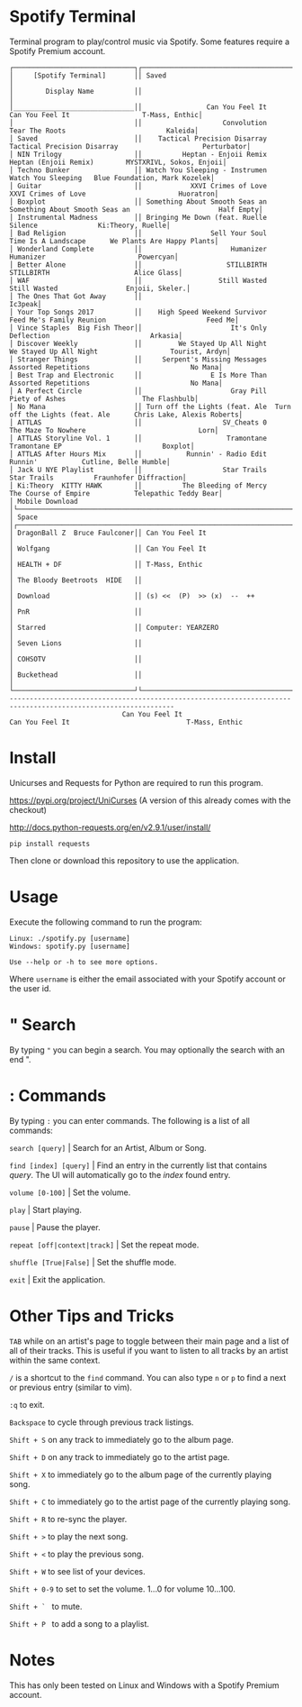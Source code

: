 # Spotify Terminal
Terminal program to play/control music via Spotify. Some features require a Spotify Premium account.

```
┌──────────────────────────────┐┌───────────────────────────────────────────────────────────────────────────────────────────────┐
│     [Spotify Terminal]       ││ Saved                                                                                         │
│        Display Name          ││                                                                                               │
│______________________________││                Can You Feel It                 Can You Feel It                  T-Mass, Enthic│
│                              ││                    Convolution                  Tear The Roots                         Kaleida│
│ Saved                        ││    Tactical Precision Disarray     Tactical Precision Disarray                     Perturbator│
│ NIN Trilogy                  ││          Heptan - Enjoii Remix           Heptan (Enjoii Remix)        MYSTXRIVL, Sokos, Enjoii│
│ Techno Bunker                ││ Watch You Sleeping - Instrumen              Watch You Sleeping   Blue Foundation, Mark Kozelek│
│ Guitar                       ││            XXVI Crimes of Love             XXVI Crimes of Love                       Huoratron│
│ Boxplot                      ││ Something About Smooth Seas an  Something About Smooth Seas an                      Half Empty│
│ Instrumental Madness         ││ Bringing Me Down (feat. Ruelle                         Silence               Ki:Theory, Ruelle│
│ Bad Religion                 ││                 Sell Your Soul             Time Is A Landscape      We Plants Are Happy Plants│
│ Wonderland Complete          ││                      Humanizer                       Humanizer                       Powercyan│
│ Better Alone                 ││                     STILLBIRTH                      STILLBIRTH                     Alice Glass│
│ WAF                          ││                   Still Wasted                    Still Wasted                 Enjoii, Skeler.│
│ The Ones That Got Away       ││                                                                                        Ic3peak│
│ Your Top Songs 2017          ││    High Speed Weekend Survivor        Feed Me's Family Reunion                         Feed Me│
│ Vince Staples  Big Fish Theor││                      It's Only                      Deflection                         Arkasia│
│ Discover Weekly              ││         We Stayed Up All Night          We Stayed Up All Night                  Tourist, Ardyn│
│ Stranger Things              ││     Serpent's Missing Messages            Assorted Repetitions                         No Mana│
│ Best Trap and Electronic     ││                 E Is More Than            Assorted Repetitions                         No Mana│
│ A Perfect Circle             ││                      Gray Pill                  Piety of Ashes                   The Flashbulb│
│ No Mana                      ││ Turn off the Lights (feat. Ale  Turn off the Lights (feat. Ale      Chris Lake, Alexis Roberts│
│ ATTLAS                       ││                    SV_Cheats 0             The Maze To Nowhere                            Lorn│
│ ATTLAS Storyline Vol. 1      ││                     Tramontane                   Tramontane EP                         Boxplot│
│ ATTLAS After Hours Mix       ││           Runnin' - Radio Edit                         Runnin'           Cutline, Belle Humble│
│ Jack U NYE Playlist          ││                    Star Trails                     Star Trails          Fraunhofer Diffraction│
│ Ki:Theory  KITTY HAWK        ││          The Bleeding of Mercy            The Course of Empire           Telepathic Teddy Bear│
│ Mobile Download              │└───────────────────────────────────────────────────────────────────────────────────────────────┘
│ Space                        │┌───────────────────────────────────────────────────────────────────────────────────────────────┐
│ DragonBall Z  Bruce Faulconer││ Can You Feel It                                                                               │
│ Wolfgang                     ││ Can You Feel It                                                                               │
│ HEALTH + DF                  ││ T-Mass, Enthic                                                                                │
│ The Bloody Beetroots  HIDE   ││                                                                                               │
│ Download                     ││ (s) <<  (P)  >> (x)  --  ++                                                                   │
│ PnR                          ││                                                                                               │
│ Starred                      ││ Computer: YEARZERO                                                                            │
│ Seven Lions                  ││                                                                                               │
│ COHSOTV                      ││                                                                                               │
│ Buckethead                   ││                                                                                               │
└──────────────────────────────┘└───────────────────────────────────────────────────────────────────────────────────────────────┘
---------------------------------------------------------------------------------------------------------------
                            Can You Feel It                            Can You Feel It                             T-Mass, Enthic
```
# Install
Unicurses and Requests for Python are required to run this program.

https://pypi.org/project/UniCurses
(A version of this already comes with the checkout)

http://docs.python-requests.org/en/v2.9.1/user/install/
```
pip install requests
```

Then clone or download this repository to use the application.

# Usage
Execute the following command to run the program:
```
Linux: ./spotify.py [username]
Windows: spotify.py [username]

Use --help or -h to see more options.
```
Where ```username``` is either the email associated with your Spotify account or the user id.

# " Search
By typing ```"``` you can begin a search. You may optionally the search with an end ".

# : Commands
By typing ```:``` you can enter commands. The following is a list of all commands:

```search [query]``` | Search for an Artist, Album or Song.

```find [index] [query]``` | Find an entry in the currently list that contains *query*. The UI will automatically go to the *index* found entry.

```volume [0-100]``` | Set the volume.

```play``` | Start playing.

```pause``` | Pause the player.

```repeat [off|context|track]``` | Set the repeat mode.

```shuffle [True|False]``` | Set the shuffle mode.

```exit``` | Exit the application.

# Other Tips and Tricks
```TAB``` while on an artist's page to toggle between their main page and a list of all of their tracks. This is useful if you want to listen to all tracks by an artist within the same context.

```/``` is a shortcut to the ```find``` command. You can also type ```n``` or ```p``` to find a next or previous entry (similar to vim).

```:q``` to exit.

```Backspace``` to cycle through previous track listings.

```Shift + S``` on any track to immediately go to the album page.

```Shift + D``` on any track to immediately go to the artist page.

```Shift + X``` to immediately go to the album page of the currently playing song.

```Shift + C``` to immediately go to the artist page of the currently playing song.

```Shift + R``` to re-sync the player.

```Shift + >``` to play the next song.

```Shift + <``` to play the previous song.

```Shift + W``` to see list of your devices.

```Shift + 0-9``` to set to set the volume. 1...0 for volume 10...100.

```Shift + ` ``` to mute.

```Shift + P ``` to add a song to a playlist.

# Notes
This has only been tested on Linux and Windows with a Spotify Premium account.
